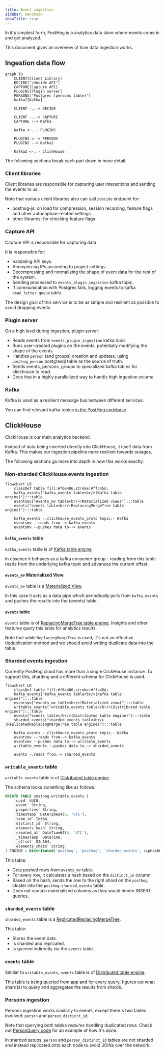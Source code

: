 ```yaml
---
title: Event ingestion
sidebar: Handbook
showTitle: true
---
```


In it's simplest form, PostHog is a analytics data store where events come in and get analyzed.

This document gives an overview of how data ingestion works.

## Ingestion data flow

```mermaid
graph TD
    CLIENT[Client Library]
    DECIDE["/decide API"]
    CAPTURE[Capture API]
    PLUGINS[Plugin server]
    PERSONS["Postgres (persons table)"]
    Kafka2[Kafka]

    CLIENT -..-> DECIDE

    CLIENT -..-> CAPTURE
    CAPTURE --> Kafka

    Kafka <-..- PLUGINS

    PLUGINS <--> PERSONS
    PLUGINS --> Kafka2

    Kafka2 <-..- ClickHouse
```

The following sections break each part down in more detail.

### Client libraries

Client libraries are responsible for capturing user interactions and sending the events to us.

Note that various client libraries also can call `/decide` endpoint for:
- posthog-js: on load for compression, session recording, feature flags and other autocapture-related settings
- other libraries: for checking feature flags

### Capture API

Capture API is responsible for capturing data.

It is responsible for:
- Validating API keys.
- Anonymizing IPs according to project settings.
- Decompressing and normalizing the shape of event data for the rest of the system.
- Sending processed to `events_plugin_ingestion` kafka topic.
- If communication with Postgres fails, logging events to kafka `dead_letter_queue` table.

The design goal of this service is to be as simple and resilient as possible to avoid dropping events.

### Plugin server

On a high level during ingestion, plugin server:
- Reads events from `events_plugin_ingestion` kafka topic
- Runs user-created plugins on the events, potentially modifying the shape of the events.
- Handles `person` (and groups) creation and updates, using `posthog_person` postgresql table as the source of truth.
- Sends events, persons, groups to specialized kafka tables for clickhouse to read.
- Does that in a highly parallelized way to handle high ingestion volume.

### Kafka

Kafka is used as a resilient message bus between different services.

You can find relevant kafka topics [in the PostHog codebase](https://github.com/PostHog/posthog/blob/master/ee/kafka_client/topics.py).


## ClickHouse

ClickHouse is our main analytics backend.

Instead of data being inserted directly into ClickHouse, it itself data from Kafka. This makes our ingestion pipeline more resilient towards outages.

The following sections go more into depth in how this works exactly.

### Non-sharded ClickHouse events ingestion

```mermaid
flowchart LR
    classDef table fill:#f6e486,stroke:#ffc45d;
    kafka_events["kafka_events table<br/>(Kafka table engine)"]:::table
    eventsmv["events_mv table<br/>(Materialized view)"]:::table
    events["events table<br/>(ReplacingMergeTree table engine)"]:::table

    kafka_events -.clickhouse_events_proto topic.- Kafka
    eventsmv --reads from--> kafka_events
    eventsmv --pushes data to--> events
```

#### `kafka_events` table

`kafka_events` table is of [Kafka table engine](https://clickhouse.com/docs/en/engines/table-engines/integrations/kafka/)

In essence it behaves as a kafka consumer group - reading from this table reads from the underlying kafka topic and advances the current offset.

#### `events_mv` Materialized View

`events_mv` table is a [Materialized View](https://clickhouse.com/docs/en/sql-reference/statements/create/view/#materialized).

In this case it acts as a data pipe which periodically pulls from `kafka_events` and pushes the results into the (events) table.

#### `events` table

`events` table is of [ReplacingMergeTree table engine](https://clickhouse.com/docs/en/engines/table-engines/mergetree-family/replacingmergetree/). Insights and other features query this table for analytics results.

Note that while `ReplacingMergeTree` is used, it's not an effective deduplication method and we should avoid writing duplicate data into the table.

### Sharded events ingestion

Currently PostHog cloud has more than a single ClickHouse instance. To support this, sharding and a different schema for ClickHouse is used.

```mermaid
flowchart LR
    classDef table fill:#f6e486,stroke:#ffc45d;
    kafka_events["kafka_events table<br/>(Kafka table engine)"]:::table
    eventsmv["events_mv table<br/>(Materialized view)"]:::table
    writable_events["writable_events table</br/>(Distributed table engine)"]:::table
    events["events table</br/>(Distributed table engine)"]:::table
    sharded_events["sharded_events table<br/>(ReplicatedReplacingMergeTree table engine)"]:::table

    kafka_events -.clickhouse_events_proto topic.- Kafka
    eventsmv --reads from--> kafka_events
    eventsmv --pushes data to--> writable_events
    writable_events -.pushes data to.-> sharded_events

    events -.reads from.-> sharded_events
```

### `writable_events` table

`writable_events` table is of [Distributed table engine](https://clickhouse.com/docs/en/engines/table-engines/special/distributed/).

The schema looks something like as follows:

```sql
CREATE TABLE posthog.writable_events (
    `uuid` UUID,
    `event` String,
    `properties` String,
    `timestamp` DateTime64(6, 'UTC'),
    `team_id` Int64,
    `distinct_id` String,
    `elements_hash` String,
    `created_at` DateTime64(6, 'UTC'),
    `_timestamp` DateTime,
    `_offset` UInt64,
    `elements_chain` String
) ENGINE = Distributed('posthog', 'posthog', 'sharded_events', sipHash64(distinct_id))
```

This table:
- Gets pushed rows from `events_mv` table.
- For every row, it calculates a hash based on the `distinct_id` column.
- Based on the hash, sends the row to the right shard on the `posthog` cluster into the `posthog.sharded_events` table.
- Does not contain materialized columns as they would hinder INSERT queries.

### `sharded_events` table

`sharded_events` table is a [Replicated](https://clickhouse.com/docs/en/engines/table-engines/mergetree-family/replication/)[ReplacingMergeTree](https://clickhouse.com/docs/en/engines/table-engines/mergetree-family/replacingmergetree/).

This table:
- Stores the event data.
- Is sharded and replicated.
- Is queried indirectly via the `events` table.

### `events` table

Similar to `writable_events`, `events` table is of [Distributed table engine](https://clickhouse.com/docs/en/engines/table-engines/special/distributed/).

This table is being queried from app and for every query, figures out what shard(s) to query and aggregates the results from shards.

### Persons ingestion

Persons ingestion works similarly to events, except there's two tables involved: `person` and `person_distinct_id`.

Note that querying both tables _requires_ handling duplicated rows. Check out [PersonQuery code](https://github.com/PostHog/posthog/blob/master/ee/clickhouse/queries/person_query.py) for an example of how it's done.

In sharded setups, `person` and `person_distinct_id` tables are not sharded and instead replicated onto each node to avoid JOINs over the network.
